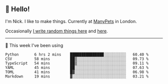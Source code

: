 ## 👋 Hello! 

I'm Nick. I like to make things. Currently at [ManyPets](https://manypets.com) in London.

Occasionally [I write random things here](https://nicksnell.com) and [here](https://twitter.com/nicksnell).

-------

🚀 This week I've been using

<!--START_SECTION:waka-->

```text
Python       6 hrs 2 mins    ███████████████░░░░░░░░░░   60.40 %
CSV          58 mins         ██▒░░░░░░░░░░░░░░░░░░░░░░   09.73 %
TypeScript   54 mins         ██▒░░░░░░░░░░░░░░░░░░░░░░   09.11 %
YAML         45 mins         ██░░░░░░░░░░░░░░░░░░░░░░░   07.63 %
TOML         41 mins         █▓░░░░░░░░░░░░░░░░░░░░░░░   06.98 %
Markdown     19 mins         ▓░░░░░░░░░░░░░░░░░░░░░░░░   03.21 %
```

<!--END_SECTION:waka-->
